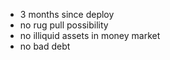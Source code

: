 - 3 months since deploy
- no rug pull possibility
- no illiquid assets in money market
- no bad debt